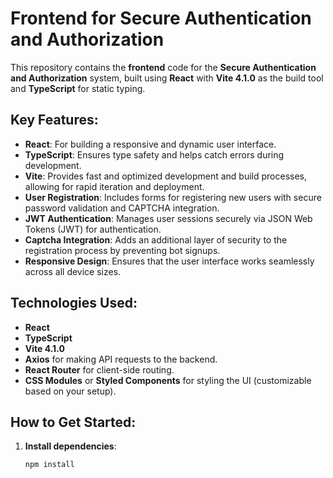 # Frontend for Secure Authentication and Authorization

This repository contains the **frontend** code for the **Secure Authentication and Authorization** system, built using **React** with **Vite 4.1.0** as the build tool and **TypeScript** for static typing.

## Key Features:

- **React**: For building a responsive and dynamic user interface.
- **TypeScript**: Ensures type safety and helps catch errors during development.
- **Vite**: Provides fast and optimized development and build processes, allowing for rapid iteration and deployment.
- **User Registration**: Includes forms for registering new users with secure password validation and CAPTCHA integration.
- **JWT Authentication**: Manages user sessions securely via JSON Web Tokens (JWT) for authentication.
- **Captcha Integration**: Adds an additional layer of security to the registration process by preventing bot signups.
- **Responsive Design**: Ensures that the user interface works seamlessly across all device sizes.

## Technologies Used:

- **React**
- **TypeScript**
- **Vite 4.1.0**
- **Axios** for making API requests to the backend.
- **React Router** for client-side routing.
- **CSS Modules** or **Styled Components** for styling the UI (customizable based on your setup).

## How to Get Started:

1. **Install dependencies**:
   ```bash
   npm install
   ```
